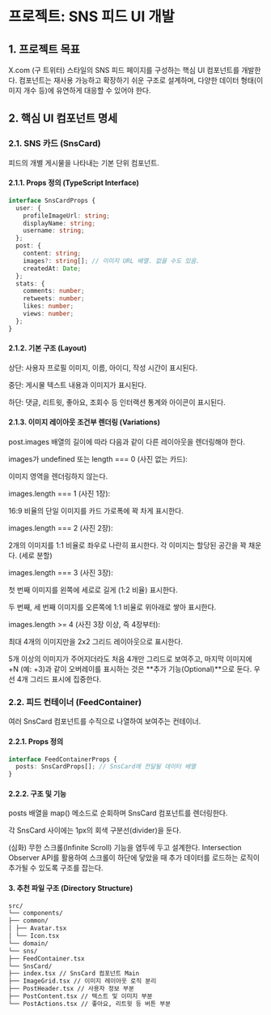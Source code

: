 # 프로젝트: SNS 피드 UI 개발

## 1. 프로젝트 목표

X.com (구 트위터) 스타일의 SNS 피드 페이지를 구성하는 핵심 UI 컴포넌트를 개발한다. 컴포넌트는 재사용 가능하고 확장하기 쉬운 구조로 설계하며, 다양한 데이터 형태(이미지 개수 등)에 유연하게 대응할 수 있어야 한다.

## 2. 핵심 UI 컴포넌트 명세

### 2.1. SNS 카드 (SnsCard)

피드의 개별 게시물을 나타내는 기본 단위 컴포넌트.

#### 2.1.1. Props 정의 (TypeScript Interface)

```ts
interface SnsCardProps {
  user: {
    profileImageUrl: string;
    displayName: string;
    username: string;
  };
  post: {
    content: string;
    images?: string[]; // 이미지 URL 배열. 없을 수도 있음.
    createdAt: Date;
  };
  stats: {
    comments: number;
    retweets: number;
    likes: number;
    views: number;
  };
}
```

#### 2.1.2. 기본 구조 (Layout)

상단: 사용자 프로필 이미지, 이름, 아이디, 작성 시간이 표시된다.

중단: 게시물 텍스트 내용과 이미지가 표시된다.

하단: 댓글, 리트윗, 좋아요, 조회수 등 인터랙션 통계와 아이콘이 표시된다.

#### 2.1.3. 이미지 레이아웃 조건부 렌더링 (Variations)

post.images 배열의 길이에 따라 다음과 같이 다른 레이아웃을 렌더링해야 한다.

images가 undefined 또는 length === 0 (사진 없는 카드):

이미지 영역을 렌더링하지 않는다.

images.length === 1 (사진 1장):

16:9 비율의 단일 이미지를 카드 가로폭에 꽉 차게 표시한다.

images.length === 2 (사진 2장):

2개의 이미지를 1:1 비율로 좌우로 나란히 표시한다. 각 이미지는 할당된 공간을 꽉 채운다. (세로 분할)

images.length === 3 (사진 3장):

첫 번째 이미지를 왼쪽에 세로로 길게 (1:2 비율) 표시한다.

두 번째, 세 번째 이미지를 오른쪽에 1:1 비율로 위아래로 쌓아 표시한다.

images.length >= 4 (사진 3장 이상, 즉 4장부터):

최대 4개의 이미지만을 2x2 그리드 레이아웃으로 표시한다.

5개 이상의 이미지가 주어지더라도 처음 4개만 그리드로 보여주고, 마지막 이미지에 +N (예: +3)과 같이 오버레이를 표시하는 것은 **추가 기능(Optional)**으로 둔다. 우선 4개 그리드 표시에 집중한다.

### 2.2. 피드 컨테이너 (FeedContainer)

여러 SnsCard 컴포넌트를 수직으로 나열하여 보여주는 컨테이너.

#### 2.2.1. Props 정의

```ts
interface FeedContainerProps {
  posts: SnsCardProps[]; // SnsCard에 전달될 데이터 배열
}
```

#### 2.2.2. 구조 및 기능

posts 배열을 map() 메소드로 순회하며 SnsCard 컴포넌트를 렌더링한다.

각 SnsCard 사이에는 1px의 회색 구분선(divider)을 둔다.

(심화) 무한 스크롤(Infinite Scroll) 기능을 염두에 두고 설계한다. Intersection Observer API를 활용하여 스크롤이 하단에 닿았을 때 추가 데이터를 로드하는 로직이 추가될 수 있도록 구조를 잡는다.

#### 3. 추천 파일 구조 (Directory Structure)

```bash
src/
└── components/
├── common/
│ ├── Avatar.tsx
│ └── Icon.tsx
└── domain/
└── sns/
├── FeedContainer.tsx
└── SnsCard/
├── index.tsx // SnsCard 컴포넌트 Main
├── ImageGrid.tsx // 이미지 레이아웃 로직 분리
├── PostHeader.tsx // 사용자 정보 부분
├── PostContent.tsx // 텍스트 및 이미지 부분
└── PostActions.tsx // 좋아요, 리트윗 등 버튼 부분
```

